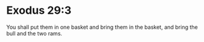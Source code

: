 # Exodus 29:3

You shall put them in one basket and bring them in the basket, and bring the bull and the two rams.

